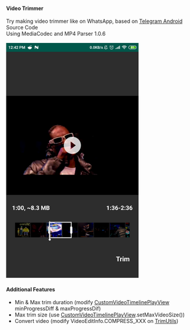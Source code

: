 #### Video Trimmer  
Try making video trimmer like on WhatsApp, based on [Telegram Android](https://github.com/DrKLO/Telegram) Source Code  
Using MediaCodec and MP4 Parser 1.0.6  
<br/>
<img src="screenshot/1.png" alt="Trimmer Screenshot" width="360" height="640" />  

#### Additional Features
- Min & Max trim duration (modify [CustomVideoTimelinePlayView](https://github.com/illwiz/video-trimmer/blob/master/trimmer-telegram/src/main/java/org/telegram/messenger/CustomVideoTimelinePlayView.java) minProgressDiff & maxProgressDif)
- Max trim size (use [CustomVideoTimelinePlayView](https://github.com/illwiz/video-trimmer/blob/master/trimmer-telegram/src/main/java/org/telegram/messenger/CustomVideoTimelinePlayView.java).setMaxVideoSize())
- Convert video (modify VideoEditInfo.COMPRESS_XXX on [TrimUtils](https://github.com/illwiz/video-trimmer/blob/master/app/src/main/java/dev/illwiz/videotrimmer/utils/TrimUtils.java))
